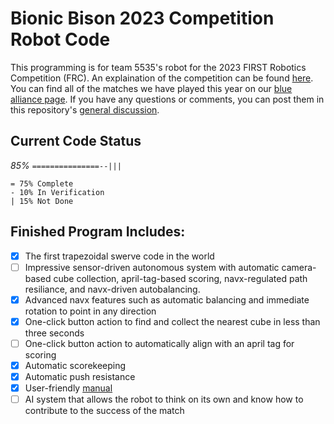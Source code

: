 # Bionic Bison 2023 Competition Robot Code
This programming is for team 5535's robot for the 2023 FIRST Robotics Competition (FRC).  An explaination of the competition can be found [here](https://www.youtube.com/watch?v=0zpflsYc4PA).  You can find all of the matches we have played this year on our [blue alliance page](https://www.thebluealliance.com/team/5535).  If you have any questions or comments, you can post them in this repository's [general discussion](https://github.com/Bionic-Bison-5535/Bionic-Bison-2023-Competition-Robot/discussions/15).

## Current Code Status
_85%_  `===============--|||`
```
= 75% Complete
- 10% In Verification
| 15% Not Done
```

## Finished Program Includes:
 - [x] The first trapezoidal swerve code in the world
 - [ ] Impressive sensor-driven autonomous system with automatic camera-based cube collection, april-tag-based scoring, navx-regulated path resiliance, and navx-driven autobalancing.
 - [x] Advanced navx features such as automatic balancing and immediate rotation to point in any direction
 - [x] One-click button action to find and collect the nearest cube in less than three seconds
 - [ ] One-click button action to automatically align with an april tag for scoring
 - [x] Automatic scorekeeping
 - [x] Automatic push resistance
 - [x] User-friendly [manual](https://github.com/Bionic-Bison-5535/Bionic-Bison-2023-Competition-Robot/blob/main/instructions.pdf)
 - [ ] AI system that allows the robot to think on its own and know how to contribute to the success of the match
